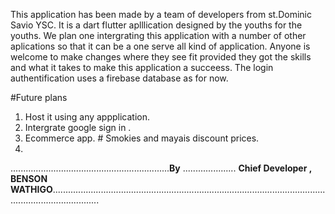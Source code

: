 This application has been made by a team of developers from st.Dominic Savio YSC. 
It is a dart flutter aplllication designed by the youths for the youths. 
We plan one intergrating this application with a number of other aplications so that it can be a one serve all kind of application. 
Anyone is welcome to make changes where they see fit provided they got the skills and what it takes to make this application a succeess. 
The login authentification uses a firebase database as for now. 

#Future plans 
1. Host it using any appplication.
2. Intergrate google sign in .
3. Ecommerce app. # Smokies and mayais discount prices.
4.


   ...............................................................**By** .....................   **Chief Developer , BENSON WATHIGO**...............................................................................................................................................
